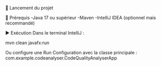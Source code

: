 🚀 Lancement du projet

🧪 Prérequis
-Java 17 ou supérieur 
-Maven
-IntelliJ IDEA (optionnel mais recommandé)

▶️ Exécution
Dans le terminal IntelliJ :


mvn clean javafx:run


Ou configure une Run Configuration avec la classe principale :
com.example.codeanalyser.CodeQualityAnalyserApp

